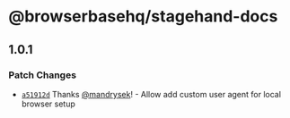 # @browserbasehq/stagehand-docs

## 1.0.1

### Patch Changes

- [`a51912d`](https://github.com/browserbase/stagehand/commit/a51912d401ecae7df3e584ff2e53c122f71f06ef) Thanks [@mandrysek](https://github.com/mandrysek)! - Allow add custom user agent for local browser setup
